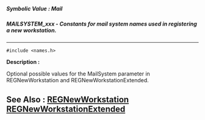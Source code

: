##### Symbolic Value : Mail
##### MAILSYSTEM_xxx - Constants for mail system names used in registering a new workstation.
---
```
#include <names.h>
```
**Description :**

Optional possible values for the MailSystem parameter in REGNewWorkstation and 
REGNewWorkstationExtended.

**See Also :**
[REGNewWorkstation](/domino-c-api-docs/reference/Func/REGNewWorkstation)
[REGNewWorkstationExtended](/domino-c-api-docs/reference/Func/REGNewWorkstationExtended)
---
